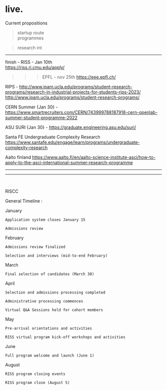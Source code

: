 # live.

Current propositions 


> startup route  
programmes

> research int 

---

finish -
RISS - Jan 10th  
https://riss.ri.cmu.edu/apply/

>>> EPFL - nov 25th 
https://eee.epfl.ch/

RIPS - 
http://www.ipam.ucla.edu/programs/student-research-programs/research-in-industrial-projects-for-students-rips-2023/
http://www.ipam.ucla.edu/programs/student-research-programs/

CERN Summer {Jan 30} - 
https://www.smartrecruiters.com/CERN/743999788187918-cern-openlab-summer-student-programme-2022

ASU SURI {Jan 30} - 
https://graduate.engineering.asu.edu/suri/

Santa FE Undergraduate Complexity Research
https://www.santafe.edu/engage/learn/programs/undergraduate-complexity-research

Aalto finland
https://www.aalto.fi/en/aalto-science-institute-asci/how-to-apply-to-the-asci-international-summer-research-programme



***
___

</br>

RISCC 


General Timeline :

January

    Application system closes January 15

    Admissions review

February

    Admissions review finalized

    Selection and interviews (mid-to-end February)

March

    Final selection of candidates (March 30)

April

    Selection and admissions processing completed

    Administrative processing commences

    Virtual Q&A Sessions held for cohort members

May

    Pre-arrival orientations and activities

    RISS virtual program kick-off workshops and activities

June

    Full program welcome and launch (June 1)

August

    RISS program closing events

    RISS program close (August 5)

